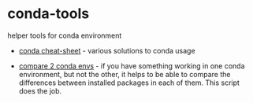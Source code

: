 # conda-tools

helper tools for conda environment

- [conda cheat-sheet](./conda.txt) - various solutions to conda usage

- [compare 2 conda envs](./conda-env-compare.md) - if you have something working in one conda environment, but not the other, it helps to be able to compare the differences between installed packages in each of them. This script does the job.
